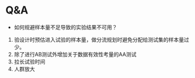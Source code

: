 # Q&A

* 如何规避样本量不足导致的实验结果不可用？  

1. 验设计时预估进入试验的样本量，做分流规划时避免分配给测试集的样本量过少。
2. 除了进行AB测试外增加关于数据有效性考量的AA测试
3. 拉长试验时间
4. 人群放大
